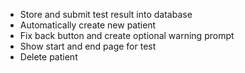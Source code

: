 -   Store and submit test result into database
-   Automatically create new patient
-   Fix back button and create optional warning prompt
-   Show start and end page for test
-   Delete patient
